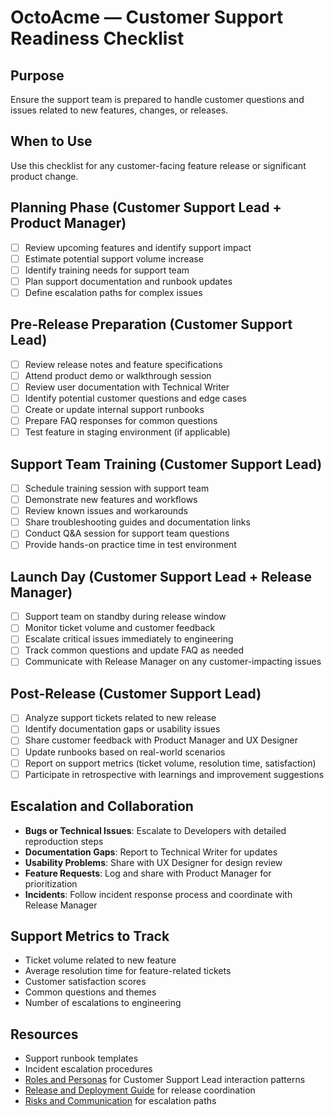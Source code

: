 # OctoAcme — Customer Support Readiness Checklist

## Purpose
Ensure the support team is prepared to handle customer questions and issues related to new features, changes, or releases.

## When to Use
Use this checklist for any customer-facing feature release or significant product change.

## Planning Phase (Customer Support Lead + Product Manager)
- [ ] Review upcoming features and identify support impact
- [ ] Estimate potential support volume increase
- [ ] Identify training needs for support team
- [ ] Plan support documentation and runbook updates
- [ ] Define escalation paths for complex issues

## Pre-Release Preparation (Customer Support Lead)
- [ ] Review release notes and feature specifications
- [ ] Attend product demo or walkthrough session
- [ ] Review user documentation with Technical Writer
- [ ] Identify potential customer questions and edge cases
- [ ] Create or update internal support runbooks
- [ ] Prepare FAQ responses for common questions
- [ ] Test feature in staging environment (if applicable)

## Support Team Training (Customer Support Lead)
- [ ] Schedule training session with support team
- [ ] Demonstrate new features and workflows
- [ ] Review known issues and workarounds
- [ ] Share troubleshooting guides and documentation links
- [ ] Conduct Q&A session for support team questions
- [ ] Provide hands-on practice time in test environment

## Launch Day (Customer Support Lead + Release Manager)
- [ ] Support team on standby during release window
- [ ] Monitor ticket volume and customer feedback
- [ ] Escalate critical issues immediately to engineering
- [ ] Track common questions and update FAQ as needed
- [ ] Communicate with Release Manager on any customer-impacting issues

## Post-Release (Customer Support Lead)
- [ ] Analyze support tickets related to new release
- [ ] Identify documentation gaps or usability issues
- [ ] Share customer feedback with Product Manager and UX Designer
- [ ] Update runbooks based on real-world scenarios
- [ ] Report on support metrics (ticket volume, resolution time, satisfaction)
- [ ] Participate in retrospective with learnings and improvement suggestions

## Escalation and Collaboration
- **Bugs or Technical Issues**: Escalate to Developers with detailed reproduction steps
- **Documentation Gaps**: Report to Technical Writer for updates
- **Usability Problems**: Share with UX Designer for design review
- **Feature Requests**: Log and share with Product Manager for prioritization
- **Incidents**: Follow incident response process and coordinate with Release Manager

## Support Metrics to Track
- Ticket volume related to new feature
- Average resolution time for feature-related tickets
- Customer satisfaction scores
- Common questions and themes
- Number of escalations to engineering

## Resources
- Support runbook templates
- Incident escalation procedures
- [Roles and Personas](octoacme-roles-and-personas.md) for Customer Support Lead interaction patterns
- [Release and Deployment Guide](octoacme-release-and-deployment.md) for release coordination
- [Risks and Communication](octoacme-risks-and-communication.md) for escalation paths

